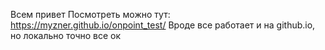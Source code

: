 Всем привет
Посмотреть можно тут: https://myzner.github.io/onpoint_test/
Вроде все работает и на github.io, но локально точно все ок
